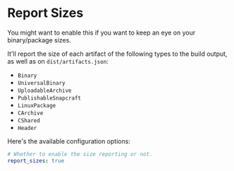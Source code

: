 # Report Sizes

You might want to enable this if you want to keep an eye on your binary/package
sizes.

It'll report the size of each artifact of the following types to the build
output, as well as on `dist/artifacts.json`:

- `Binary`
- `UniversalBinary`
- `UploadableArchive`
- `PublishableSnapcraft`
- `LinuxPackage`
- `CArchive`
- `CShared`
- `Header`

Here's the available configuration options:

```yaml title=".goreleaser.yaml"
# Whether to enable the size reporting or not.
report_sizes: true
```
